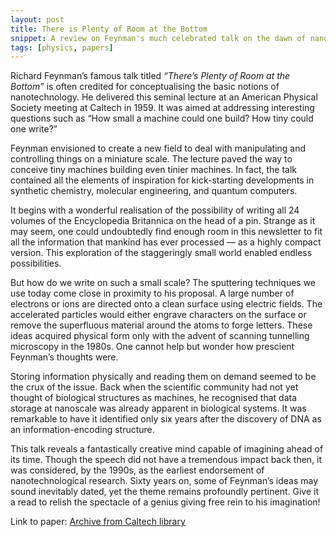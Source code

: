 ```yaml
---
layout: post
title: There is Plenty of Room at the Bottom
snippet: A review on Feynman's much celebrated talk on the dawn of nanotechnology.
tags: [physics, papers]
---
```


Richard Feynman’s famous talk titled _“There’s Plenty of Room at the Bottom”_ is often credited for conceptualising the basic notions of nanotechnology. He delivered this seminal lecture at an American Physical Society meeting at Caltech in 1959. It was aimed at addressing interesting questions such as “How small a machine could one build? How tiny could one write?”

Feynman envisioned to create a new field to deal with manipulating and controlling things on a miniature scale. The lecture paved the way to conceive tiny machines building even tinier machines. In fact, the talk contained all the elements of inspiration for kick-starting developments in synthetic chemistry, molecular engineering, and quantum computers.

It begins with a wonderful realisation of the possibility of writing all 24 volumes of the Encyclopedia Britannica on the head of a pin. Strange as it may seem, one could undoubtedly find enough room in this newsletter to fit all the information that mankind has ever processed — as a highly compact version. This exploration of the staggeringly small world enabled endless possibilities.

But how do we write on such a small scale? The sputtering techniques we use today come close in proximity to his proposal. A large number of electrons or ions are directed onto a clean surface using electric fields. The accelerated particles would either engrave characters on the surface or remove the superfluous material around the atoms to forge letters. These ideas acquired physical form only with the advent of scanning tunnelling microscopy in the 1980s. One cannot help but wonder how prescient Feynman’s thoughts were.

Storing information physically and reading them on demand seemed to be the crux of the issue. Back when the scientific community had not yet thought of biological structures as machines, he recognised that data storage at nanoscale was already apparent in biological systems. It was remarkable to have it identified only six years after the discovery of DNA as an information-encoding structure.

This talk reveals a fantastically creative mind capable of imagining ahead of its time. Though the speech did not have a tremendous impact back then, it was considered, by the 1990s, as the earliest endorsement of nanotechnological research. Sixty years on, some of Feynman’s ideas may sound inevitably dated, yet the theme remains profoundly pertinent. Give it a read to relish the spectacle of a genius giving free rein to his imagination!

Link to paper: [Archive from Caltech library](http://calteches.library.caltech.edu/1976/1/1960Bottom.pdf)
